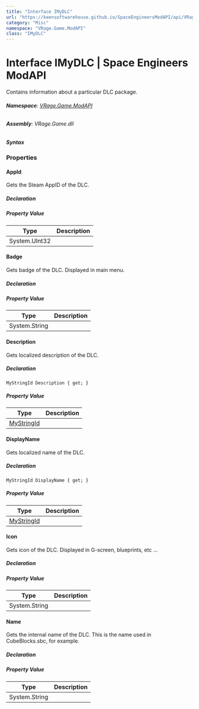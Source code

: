 ```yaml
---
title: "Interface IMyDLC"
url: "https://keensoftwarehouse.github.io/SpaceEngineersModAPI/api/VRage.Game.ModAPI.IMyDLC.html"
category: "Misc"
namespace: "VRage.Game.ModAPI"
class: "IMyDLC"
---
```


# Interface IMyDLC | Space Engineers ModAPI

Contains information about a particular DLC package.

###### **Namespace**: [VRage.Game.ModAPI](https://keensoftwarehouse.github.io/SpaceEngineersModAPI/api/VRage.Game.ModAPI.html)

###### **Assembly**: VRage.Game.dll

##### Syntax

### Properties

#### AppId

Gets the Steam AppID of the DLC.

##### Declaration

##### Property Value

| Type | Description |
| --- | --- |
| System.UInt32 |     |

#### Badge

Gets badge of the DLC. Displayed in main menu.

##### Declaration

##### Property Value

| Type | Description |
| --- | --- |
| System.String |     |

#### Description

Gets localized description of the DLC.

##### Declaration

```
MyStringId Description { get; }
```

##### Property Value

| Type | Description |
| --- | --- |
| [MyStringId](https://keensoftwarehouse.github.io/SpaceEngineersModAPI/api/VRage.Utils.MyStringId.html) |     |

#### DisplayName

Gets localized name of the DLC.

##### Declaration

```
MyStringId DisplayName { get; }
```

##### Property Value

| Type | Description |
| --- | --- |
| [MyStringId](https://keensoftwarehouse.github.io/SpaceEngineersModAPI/api/VRage.Utils.MyStringId.html) |     |

#### Icon

Gets icon of the DLC. Displayed in G-screen, blueprints, etc ...

##### Declaration

##### Property Value

| Type | Description |
| --- | --- |
| System.String |     |

#### Name

Gets the internal name of the DLC. This is the name used in CubeBlocks.sbc, for example.

##### Declaration

##### Property Value

| Type | Description |
| --- | --- |
| System.String |     |